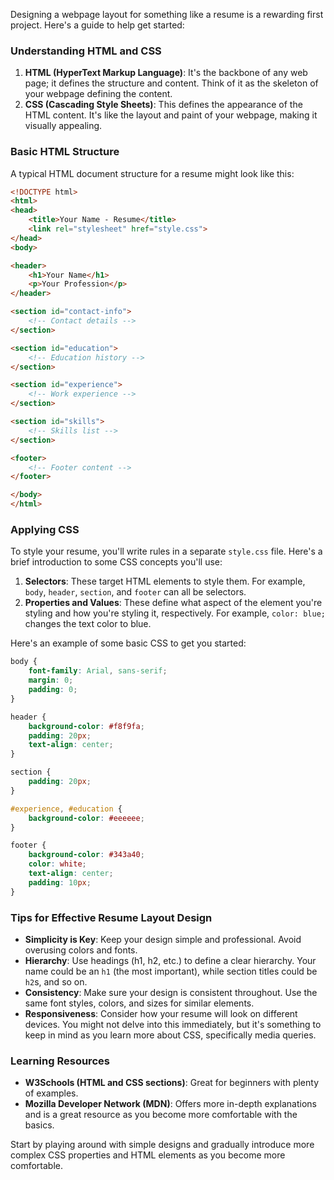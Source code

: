 Designing a webpage layout for something like a resume is a rewarding first project. Here's a guide to help get started:

### Understanding HTML and CSS

1. **HTML (HyperText Markup Language)**: It's the backbone of any web page; it defines the structure and content. Think of it as the skeleton of your webpage defining the content.
2. **CSS (Cascading Style Sheets)**: This defines the appearance of the HTML content. It's like the layout and paint of your webpage, making it visually appealing.

### Basic HTML Structure

A typical HTML document structure for a resume might look like this:

```html
<!DOCTYPE html>
<html>
<head>
    <title>Your Name - Resume</title>
    <link rel="stylesheet" href="style.css">
</head>
<body>

<header>
    <h1>Your Name</h1>
    <p>Your Profession</p>
</header>

<section id="contact-info">
    <!-- Contact details -->
</section>

<section id="education">
    <!-- Education history -->
</section>

<section id="experience">
    <!-- Work experience -->
</section>

<section id="skills">
    <!-- Skills list -->
</section>

<footer>
    <!-- Footer content -->
</footer>

</body>
</html>
```

### Applying CSS

To style your resume, you'll write rules in a separate `style.css` file. Here's a brief introduction to some CSS concepts you'll use:

1. **Selectors**: These target HTML elements to style them. For example, `body`, `header`, `section`, and `footer` can all be selectors.
2. **Properties and Values**: These define what aspect of the element you're styling and how you're styling it, respectively. For example, `color: blue;` changes the text color to blue.

Here's an example of some basic CSS to get you started:

```css
body {
    font-family: Arial, sans-serif;
    margin: 0;
    padding: 0;
}

header {
    background-color: #f8f9fa;
    padding: 20px;
    text-align: center;
}

section {
    padding: 20px;
}

#experience, #education {
    background-color: #eeeeee;
}

footer {
    background-color: #343a40;
    color: white;
    text-align: center;
    padding: 10px;
}
```

### Tips for Effective Resume Layout Design

- **Simplicity is Key**: Keep your design simple and professional. Avoid overusing colors and fonts.
- **Hierarchy**: Use headings (h1, h2, etc.) to define a clear hierarchy. Your name could be an `h1` (the most important), while section titles could be `h2`s, and so on.
- **Consistency**: Make sure your design is consistent throughout. Use the same font styles, colors, and sizes for similar elements.
- **Responsiveness**: Consider how your resume will look on different devices. You might not delve into this immediately, but it's something to keep in mind as you learn more about CSS, specifically media queries.

### Learning Resources

- **W3Schools (HTML and CSS sections)**: Great for beginners with plenty of examples.
- **Mozilla Developer Network (MDN)**: Offers more in-depth explanations and is a great resource as you become more comfortable with the basics.

Start by playing around with simple designs and gradually introduce more complex CSS properties and HTML elements as you become more comfortable.
